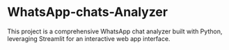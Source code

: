 # WhatsApp-chats-Analyzer
This project is a comprehensive WhatsApp chat analyzer built with Python, leveraging Streamlit for an interactive web app interface. 
